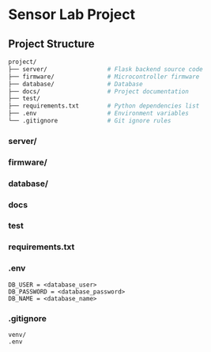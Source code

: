 # Sensor Lab Project

## Project Structure
```bash
project/
├── server/                 # Flask backend source code
├── firmware/               # Microcontroller firmware
├── database/               # Database
├── docs/                   # Project documentation
├── test/                   
├── requirements.txt        # Python dependencies list
├── .env                    # Environment variables
└── .gitignore              # Git ignore rules
```

### server/

### firmware/

### database/

### docs

### test

### requirements.txt

### .env
```.env
DB_USER = <database_user>
DB_PASSWORD = <database_password>
DB_NAME = <database_name>
```

### .gitignore
```.gitignore
venv/
.env
```
